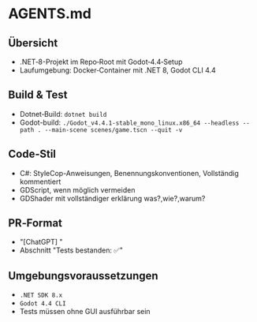 # AGENTS.md

## Übersicht
- .NET‑8-Projekt im Repo‑Root mit Godot‑4.4‑Setup
- Laufumgebung: Docker‑Container mit .NET 8, Godot CLI 4.4

## Build & Test
- Dotnet‑Build: `dotnet build`
- Godot-build: `./Godot_v4.4.1-stable_mono_linux.x86_64 --headless --path . --main-scene scenes/game.tscn --quit -v`

## Code‑Stil
- C#: StyleCop-Anweisungen, Benennungskonventionen, Vollständig kommentiert
- GDScript, wenn möglich vermeiden
- GDShader mit vollständiger erklärung was?,wie?,warum?

## PR‑Format
- "[ChatGPT] <Kurzbeschreibung>"
- Abschnitt "Tests bestanden: ✅"

## Umgebungsvoraussetzungen
- `.NET SDK 8.x`
- `Godot 4.4 CLI`
- Tests müssen ohne GUI ausführbar sein
